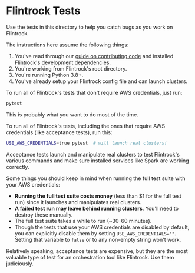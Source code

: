 # Flintrock Tests

Use the tests in this directory to help you catch bugs as you work on Flintrock.

The instructions here assume the following things:

1. You've read through our [guide on contributing code](../CONTRIBUTING.md#contributing-code) and installed Flintrock's development dependencies.
2. You're working from Flintrock's root directory.
3. You're running Python 3.8+.
4. You've already setup your Flintrock config file and can launch clusters.

To run all of Flintrock's tests that don't require AWS credentials, just run:

```sh
pytest
```

This is probably what you want to do most of the time.

To run all of Flintrock's tests, including the ones that require AWS credentials (like acceptance tests), run this:

```sh
USE_AWS_CREDENTIALS=true pytest  # will launch real clusters!
```

Acceptance tests launch and manipulate real clusters to test Flintrock's various commands and make sure installed services like Spark are working correctly.

Some things you should keep in mind when running the full test suite with your AWS credentials:

  * **Running the full test suite costs money** (less than $1 for the full test run) since it launches and manipulates real clusters.
  * **A failed test run may leave behind running clusters**. You'll need to destroy these manually.
  * The full test suite takes a while to run (~30-60 minutes).
  * Though the tests that use your AWS credentials are disabled by default, you can explicitly disable them by setting `USE_AWS_CREDENTIALS=""`. Setting that variable to `false` or to any non-empty string won't work.

Relatively speaking, acceptance tests are expensive, but they are the most valuable type of test for an orchestration tool like Flintrock. Use them judiciously.
